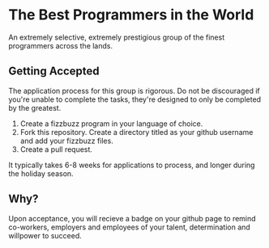 # The Best Programmers in the World

An extremely selective, extremely prestigious group of the finest programmers across the lands.

## Getting Accepted

The application process for this group is rigorous. Do not be discouraged if you're unable to complete the tasks, they're designed to only be completed by the greatest.

1. Create a fizzbuzz program in your language of choice.
2. Fork this repository. Create a directory titled as your github username and add your fizzbuzz files. 
3. Create a pull request.

It typically takes 6-8 weeks for applications to process, and longer during the holiday season. 

## Why?

Upon acceptance, you will recieve a badge on your github page to remind co-workers, employers and employees of your talent, determination and willpower to succeed.
